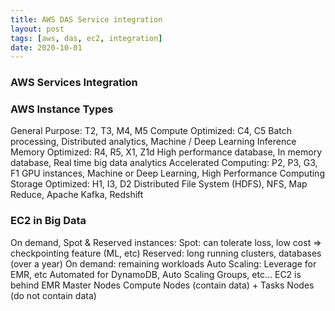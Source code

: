 ```yaml
---
title: AWS DAS Service integration 
layout: post
tags: [aws, das, ec2, integration]
date: 2020-10-01
---
```

### AWS Services Integration
### AWS Instance Types
General Purpose: T2, T3, M4, M5
Compute Optimized: C4, C5
Batch processing, Distributed analytics, Machine / Deep Learning Inference
Memory Optimized: R4, R5, X1, Z1d
High performance database, In memory database, Real time big data analytics
Accelerated Computing: P2, P3, G3, F1
GPU instances, Machine or Deep Learning, High Performance Computing
Storage Optimized: H1, I3, D2
Distributed File System (HDFS), NFS, Map Reduce, Apache Kafka, Redshift
### EC2 in Big Data
On demand, Spot & Reserved instances:
Spot: can tolerate loss, low cost => checkpointing feature (ML, etc)
Reserved: long running clusters, databases (over a year)
On demand: remaining workloads
Auto Scaling:
Leverage for EMR, etc
Automated for DynamoDB, Auto Scaling Groups, etc…
EC2 is behind EMR
Master Nodes
Compute Nodes (contain data) + Tasks Nodes (do not contain data)